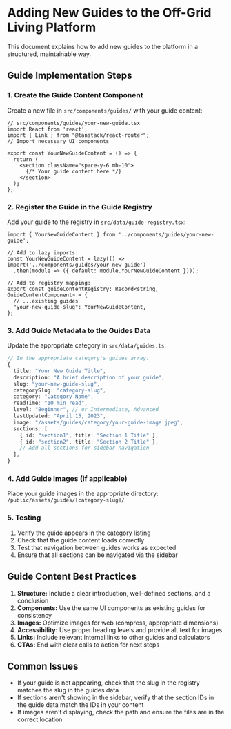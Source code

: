 # Adding New Guides to the Off-Grid Living Platform

This document explains how to add new guides to the platform in a structured, maintainable way.

## Guide Implementation Steps

### 1. Create the Guide Content Component

Create a new file in `src/components/guides/` with your guide content:

```tsx
// src/components/guides/your-new-guide.tsx
import React from 'react';
import { Link } from "@tanstack/react-router";
// Import necessary UI components

export const YourNewGuideContent = () => {
  return (
    <section className="space-y-6 mb-10">
      {/* Your guide content here */}
    </section>
  );
};
```

### 2. Register the Guide in the Guide Registry

Add your guide to the registry in `src/data/guide-registry.tsx`:

```tsx
import { YourNewGuideContent } from '../components/guides/your-new-guide';

// Add to lazy imports:
const YourNewGuideContent = lazy(() => import('../components/guides/your-new-guide')
  .then(module => ({ default: module.YourNewGuideContent })));

// Add to registry mapping:
export const guideContentRegistry: Record<string, GuideContentComponent> = {
  // ...existing guides
  "your-new-guide-slug": YourNewGuideContent,
};
```

### 3. Add Guide Metadata to the Guides Data

Update the appropriate category in `src/data/guides.ts`:

```typescript
// In the appropriate category's guides array:
{
  title: "Your New Guide Title",
  description: "A brief description of your guide",
  slug: "your-new-guide-slug",
  categorySlug: "category-slug",
  category: "Category Name",
  readTime: "10 min read",
  level: "Beginner", // or Intermediate, Advanced
  lastUpdated: "April 15, 2023",
  image: "/assets/guides/category/your-guide-image.jpeg",
  sections: [
    { id: "section1", title: "Section 1 Title" },
    { id: "section2", title: "Section 2 Title" },
    // Add all sections for sidebar navigation
  ],
}
```

### 4. Add Guide Images (if applicable)

Place your guide images in the appropriate directory:
`/public/assets/guides/[category-slug]/`

### 5. Testing

1. Verify the guide appears in the category listing
2. Check that the guide content loads correctly
3. Test that navigation between guides works as expected
4. Ensure that all sections can be navigated via the sidebar

## Guide Content Best Practices

1. **Structure:** Include a clear introduction, well-defined sections, and a conclusion
2. **Components:** Use the same UI components as existing guides for consistency
3. **Images:** Optimize images for web (compress, appropriate dimensions)
4. **Accessibility:** Use proper heading levels and provide alt text for images
5. **Links:** Include relevant internal links to other guides and calculators
6. **CTAs:** End with clear calls to action for next steps

## Common Issues

- If your guide is not appearing, check that the slug in the registry matches the slug in the guides data
- If sections aren't showing in the sidebar, verify that the section IDs in the guide data match the IDs in your content
- If images aren't displaying, check the path and ensure the files are in the correct location
